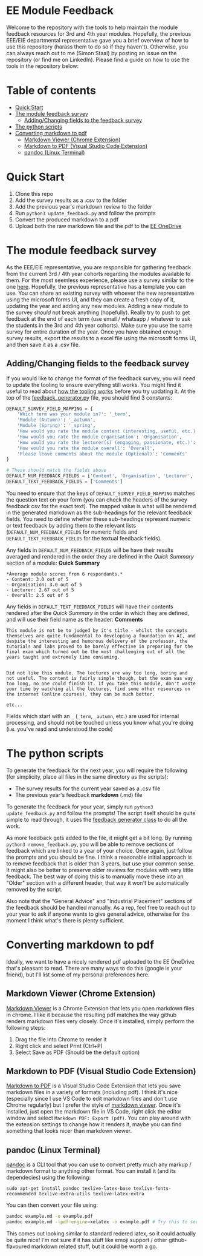 # EE Module Feedback <!-- omit in toc -->
Welcome to the repository with the tools to help maintain the module feedback resources for 3rd and 4th year modules. Hopefully, the previous EEE/EIE departmental representative gave you a brief overview of how to use this repository (harass them to do so if they haven't). Otherwise, you can always reach out to me (Simon Staal) by posting an issue on the repository (or find me on LinkedIn). Please find a guide on how to use the tools in the repository below:

# Table of contents <!-- omit in toc -->
- [Quick Start](#quick-start)
- [The module feedback survey](#the-module-feedback-survey)
  - [Adding/Changing fields to the feedback survey](#addingchanging-fields-to-the-feedback-survey)
- [The python scripts](#the-python-scripts)
- [Converting markdown to pdf](#converting-markdown-to-pdf)
  - [Markdown Viewer (Chrome Extension)](#markdown-viewer-chrome-extension)
  - [Markdown to PDF (Visual Studio Code Extension)](#markdown-to-pdf-visual-studio-code-extension)
  - [pandoc (Linux Terminal)](#pandoc-linux-terminal)

# Quick Start
1. Clone this repo
2. Add the survey results as a .csv to the folder
3. Add the previous year's markdown review to the folder
4. Run `python3 update_feedback.py` and follow the prompts
5. Convert the produced markdown to a pdf
6. Upload both the raw markdown file and the pdf to the [EE OneDrive](https://imperiallondon-my.sharepoint.com/:f:/r/personal/eeearn_ic_ac_uk/Documents/EE%20Resources?csf=1&web=1&e=8DrLe8)

# The module feedback survey
As the EEE/EIE representative, you are responsible for gathering feedback from the current 3rd / 4th year cohorts regarding the modules available to them. For the most seemless experience, please use a survey similar to the one [here](https://forms.office.com/r/B8bkf2pGsE). Hopefully, the previous representative has a template you can use. You can share an existing survey with whoever the new representative using the microsoft forms UI, and they can create a fresh copy of it, updating the year and adding any new modules. Adding a new module to the survey *should* not break anything (hopefully). Really try to push to get feedback at the end of each term (use email / whatsapp / whatever to ask the students in the 3rd and 4th year cohorts). Make sure you use the same survey for entire duration of the year. Once you have obtained enough survey results, export the results to a excel file using the microsoft forms UI, and then save it as a .csv file.

## Adding/Changing fields to the feedback survey
If you would like to change the format of the feedback survey, you will need to update the tooling to ensure everything still works. You might find it useful to read about [how the tooling works](#the-python-scripts) before you try updating it. At the top of the [feedback_generator.py](feedback_generator.py) file, you should find 3 constants:
```python
DEFAULT_SURVEY_FIELD_MAPPING = {
    'Which term was your module in?': '_term',
    'Module (Autumn)': '_autumn',
    'Module (Spring)': '_spring',
    'How would you rate the module content (interesting, useful, etc.)': 'Content',
    'How would you rate the module organisation': 'Organisation',
    'How would you rate the lecturer(s) (engaging, passionate, etc.)': 'Lecturer',
    'How would you rate the module overall': 'Overall',
    'Please leave comments about the module (Optional)': 'Comments'
}

# These should match the fields above
DEFAULT_NUM_FEEDBACK_FIELDS = ['Content', 'Organisation', 'Lecturer', 'Overall']
DEFAULT_TEXT_FEEDBACK_FIELDS = ['Comments']
```
You need to ensure that the keys of `DEFAULT_SURVEY_FIELD_MAPPING` matches the question text on your form (you can check the headers of the survey feedback csv for the exact text). The mapped value is what will be rendered in the generated markdown as the sub-headings for the relevant feedback fields. You need to define whether these sub-headings represent numeric or text feedback by adding them to the relevant lists (`DEFAULT_NUM_FEEDBACK_FIELDS` for numeric fields and `DEFAULT_TEXT_FEEDBACK_FIELDS` for the textual feedback fields). 

Any fields in `DEFAULT_NUM_FEEDBACK_FIELDS` will be have their results averaged and rendered in the order they are defined in the *Quick Summary* section of a module:
    **Quick Summary**

    *Average module scores from 6 respondants.*
    - Content: 3.0 out of 5
    - Organisation: 3.0 out of 5
    - Lecturer: 2.67 out of 5
    - Overall: 2.5 out of 5

Any fields in `DEFAULT_TEXT_FEEDBACK_FIELDS` will have their contents rendered after the *Quick Summary* in the order in which they are defined, and will use their field name as the header:
    **Comments**

    This module is not be to judged by it's title - whilst the concepts themselves are quite fundamental to developing a foundation on AI, and despite the interesting and humorous delivery of the professor, the tutorials and labs proved to be barely effective in preparing for the final exam which turned out be the most challenging out of all the years taught and extremely time consuming. 


    Did not like this module. The lectures are way too long, boring and not useful. The content is fairly simple though, but the exam was way too long, no one could finish it. If you take this module, don't waste your time by watching all the lectures, find some other resources on the internet (online courses), they can be much better.

    etc...

Fields which start with an `_` (`_term`, `_autumn`, etc.) are used for internal processing, and should not be touched unless you know what you're doing (i.e. you've read and understood the code)

# The python scripts
To generate the feedback for the next year, you will require the following (for simplicity, place all files in the same directory as the scripts):
- The survey results for the current year saved as a .csv file
- The previous year's feedback **markdown** (.md) file

To generate the feedback for your year, simply run `python3 update_feedback.py` and follow the prompts! The script itself should be quite simple to read through, it uses the [feedback generator class](feedback_generator.py) to do all the work.

As more feedback gets added to the file, it might get a bit long. By running `python3 remove_feedback.py`, you will be able to remove sections of feedback which are linked to a year of your choice. Once again, just follow the prompts and you should be fine. I think a reasonable initial approach is to remove feedback that is older than 3 years, but use your common sense. It might also be better to preserve older reviews for modules with very little feedback. The best way of doing this is to manually move these into an "Older" section with a different header, that way it won't be automatically removed by the script. 

Also note that the "General Advice" and "Industrial Placement" sections of the feedback should be handled manually. As a rep, feel free to reach out to your year to ask if anyone wants to give general advice, otherwise for the moment I think what's there is plenty sufficient.

# Converting markdown to pdf
Ideally, we want to have a nicely rendered pdf uploaded to the EE OneDrive that's pleasant to read. There are many ways to do this (google is your friend), but I'll list some of my personal preferences here.

## Markdown Viewer (Chrome Extension)
[Markdown Viewer](https://chrome.google.com/webstore/detail/markdown-viewer/ckkdlimhmcjmikdlpkmbgfkaikojcbjk?hl=en) is a Chrome Extension that lets you open markdown files in chrome. I like it because the resulting pdf matches the way github renders markdown files very closely. Once it's installed, simply perform the following steps:

1. Drag the file into Chrome to render it
2. Right click and select Print (Ctrl+P)
3. Select Save as PDF (Should be the default option)

## Markdown to PDF (Visual Studio Code Extension)
[Markdown to PDF](https://marketplace.visualstudio.com/items?itemName=yzane.markdown-pdf) is a Visual Studio Code Extension that lets you save markdown files in a variety of formats (including pdf). I think it's nice (especially since I use VS Code to edit markdown files and don't use Chrome regularly) but I prefer the style of [markdown viewer](#markdown-viewer-chrome-extension). Once it's installed, just open the markdown file in VS Code, right click the editor window and select `Markdown PDF: Export (pdf)`. You can play around with the extension settings to change how it renders it, maybe you can find something that looks nicer than markdown viewer.

## pandoc (Linux Terminal)
[pandoc](https://pandoc.org/) is a CLI tool that you can use to convert pretty much any markup / markdown format to anything other format. You can install it (and its dependecies) using the following:
```
sudo apt-get install pandoc texlive-latex-base texlive-fonts-recommended texlive-extra-utils texlive-latex-extra
```
You can then convert your file using:
```bash
pandoc example.md -o example.pdf
pandoc example.md --pdf-engine=xelatex -o example.pdf # Try this to see if it looks better?
```
This comes out looking similar to standard redered latex, so it could actually be quite nice! I'm not sure if it has stuff like emoji support / other github-flavoured markdown related stuff, but it could be worth a go.

